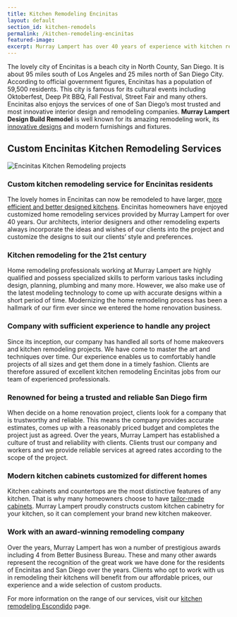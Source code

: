 ```yaml
---
title: Kitchen Remodeling Encinitas
layout: default
section_id: kitchen-remodels
permalink: /kitchen-remodeling-encinitas
featured-image:
excerpt: Murray Lampert has over 40 years of experience with kitchen remodeling in Encinitas, San Diego. Take your Encinitas kitchen remodel to the next level with us.
---
```


The lovely city of Encinitas is a beach city in North County, San Diego. It is about 95 miles south of Los Angeles and 25 miles north of San Diego City. According to official government figures, Encinitas has a population of 59,500 residents. This city is famous for its cultural events including Oktoberfest, Deep Pit BBQ, Fall Festival, Street Fair and many others. Encinitas also enjoys the services of one of San Diego’s most trusted and most innovative interior design and remodeling companies. <strong>Murray Lampert Design Build Remodel</strong> is well known for its amazing remodeling work, its<a href="http://murraylampert.com/san-diego-home-design-services/"> innovative designs</a> and modern furnishings and fixtures.

## Custom Encinitas Kitchen Remodeling Services

![Encinitas Kitchen Remodeling projects](/uploads/2013/gallery/kitchens/Dang-Tran-Kitchen2a.jpg)

### Custom kitchen remodeling service for Encinitas residents

The lovely homes in Encinitas can now be remodeled to have larger, <a href="http://murraylampert.com/san-diego-kitchen-remodeling-services/">more efficient and better designed kitchens</a>. Encinitas homeowners have enjoyed customized home remodeling services provided by Murray Lampert for over 40 years. Our architects, interior designers and other remodeling experts always incorporate the ideas and wishes of our clients into the project and customize the designs to suit our clients’ style and preferences.

### Kitchen remodeling for the 21st century

Home remodeling professionals working at Murray Lampert are highly qualified and possess specialized skills to perform various tasks including design, planning, plumbing and many more. However, we also make use of the latest modeling technology to come up with accurate designs within a short period of time. Modernizing the home remodeling process has been a hallmark of our firm ever since we entered the home renovation business.

### Company with sufficient experience to handle any project

Since its inception, our company has handled all sorts of home makeovers and kitchen remodeling projects. We have come to master the art and techniques over time. Our experience enables us to comfortably handle projects of all sizes and get them done in a timely fashion. Clients are therefore assured of excellent kitchen remodeling Encinitas jobs from our team of experienced professionals.

### Renowned for being a trusted and reliable San Diego firm

When decide on a home renovation project, clients look for a company that is trustworthy and reliable. This means the company provides accurate estimates, comes up with a reasonably priced budget and completes the project just as agreed. Over the years, Murray Lampert has established a culture of trust and reliability with clients. Clients trust our company and workers and we provide reliable services at agreed rates according to the scope of the project.

### Modern kitchen cabinets customized for different homes

Kitchen cabinets and countertops are the most distinctive features of any kitchen. That is why many homeowners choose to have <a href="http://murraylampert.com/san-diego-custom-cabinet-construction-services/">tailor-made cabinets</a>. Murray Lampert proudly constructs custom kitchen cabinetry for your kitchen, so it can complement your brand new kitchen makeover.

### Work with an award-winning remodeling company

Over the years, Murray Lampert has won a number of prestigious awards including 4 from Better Business Bureau. These and many other awards represent the recognition of the great work we have done for the residents of Encinitas and San Diego over the years. Clients who opt to work with us in remodeling their kitchens will benefit from our affordable prices, our experience and a wide selection of custom products.

For more information on the range of our services, visit our <a href="http://murraylampert.com/kitchen-remodeling-escondido">kitchen remodeling Escondido</a> page.
